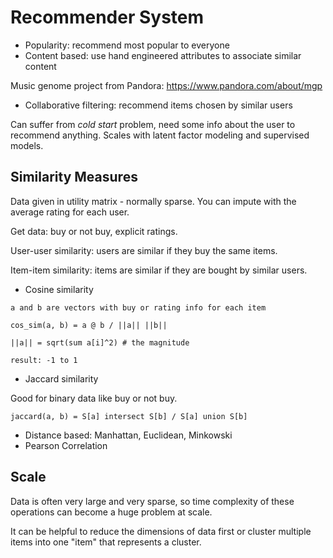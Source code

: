 # Recommender System

- Popularity: recommend most popular to everyone
- Content based: use hand engineered attributes to associate similar content

Music genome project from Pandora: https://www.pandora.com/about/mgp

- Collaborative filtering: recommend items chosen by similar users

Can suffer from _cold start_ problem, need some info about the user to recommend
anything. Scales with latent factor modeling and supervised models.

## Similarity Measures

Data given in utility matrix - normally sparse. You can impute with the average
rating for each user.

Get data: buy or not buy, explicit ratings.

User-user similarity: users are similar if they buy the same items.

Item-item similarity: items are similar if they are bought by similar users.

- Cosine similarity

```
a and b are vectors with buy or rating info for each item

cos_sim(a, b) = a @ b / ||a|| ||b||

||a|| = sqrt(sum a[i]^2) # the magnitude

result: -1 to 1
```

- Jaccard similarity

Good for binary data like buy or not buy.

```
jaccard(a, b) = S[a] intersect S[b] / S[a] union S[b]
```

- Distance based: Manhattan, Euclidean, Minkowski
- Pearson Correlation

## Scale

Data is often very large and very sparse, so time complexity of these operations
can become a huge problem at scale.

It can be helpful to reduce the dimensions of data first or cluster multiple
items into one "item" that represents a cluster.
